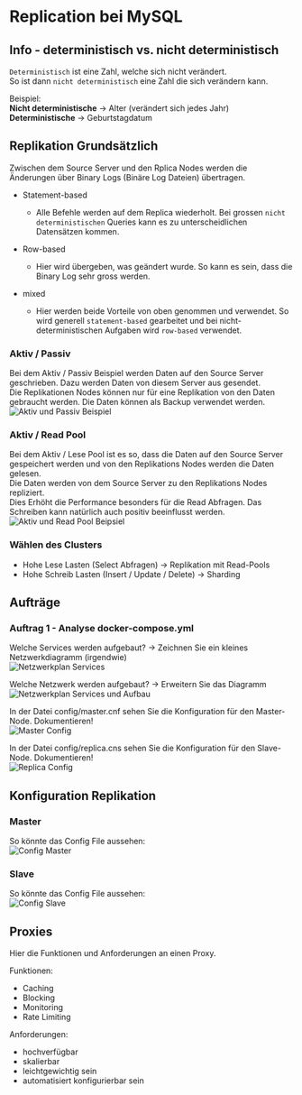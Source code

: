# Replication bei MySQL
## Info - deterministisch vs. nicht deterministisch
`Deterministisch` ist eine Zahl, welche sich nicht verändert.  
So ist dann `nicht deterministisch` eine Zahl die sich verändern kann.  

Beispiel:  
**Nicht deterministische** -> Alter (verändert sich jedes Jahr)  
**Deterministische** -> Geburtstagdatum  

## Replikation Grundsätzlich
Zwischen dem Source Server und den Rplica Nodes werden die Änderungen über Binary Logs (Binäre Log Dateien) übertragen.  

* Statement-based  
    - Alle Befehle werden auf dem Replica wiederholt. Bei grossen `nicht deterministischen` Queries kann es zu unterscheidlichen Datensätzen kommen.   

* Row-based
    - Hier wird übergeben, was geändert wurde. So kann es sein, dass die Binary Log sehr gross werden.  
  
* mixed
    - Hier werden beide Vorteile von oben genommen und verwendet. So wird generell `statement-based` gearbeitet und bei nicht-deterministischen Aufgaben wird `row-based` verwendet.  
  
### Aktiv / Passiv
Bei dem Aktiv / Passiv Beispiel werden Daten auf den Source Server geschrieben. Dazu werden Daten von diesem Server aus gesendet.  
Die Replikationen Nodes können nur für eine Replikation von den Daten gebraucht werden. Die Daten können als Backup verwendet werden.  
![Aktiv und Passiv Beispiel](passiv.png)  

### Aktiv / Read Pool
Bei dem Aktiv / Lese Pool ist es so, dass die Daten auf den Source Server gespeichert werden und von den Replikations Nodes werden die Daten gelesen.  
Die Daten werden von dem Source Server zu den Replikations Nodes repliziert.  
Dies Erhöht die Performance besonders für die Read Abfragen. Das Schreiben kann natürlich auch positiv beeinflusst werden.   
![Aktiv und Read Pool Beipsiel](read.png)  

### Wählen des Clusters
* Hohe Lese Lasten (Select Abfragen) -> Replikation mit Read-Pools  
* Hohe Schreib Lasten (Insert / Update / Delete) -> Sharding 

## Aufträge    
### Auftrag 1 - Analyse docker-compose.yml  
Welche Services werden aufgebaut? -> Zeichnen Sie ein kleines Netzwerkdiagramm (irgendwie)  
![Netzwerkplan Services](netzwerkplan_klein.png)  

Welche Netzwerk werden aufgebaut? -> Erweitern Sie das Diagramm  
![Netzwerkplan Services und Aufbau](netzwerkplan.png)  

In der Datei config/master.cnf sehen Sie die Konfiguration für den Master-Node. Dokumentieren!  
![Master Config](master.png)  

In der Datei config/replica.cns sehen Sie die Konfiguration für den Slave-Node. Dokumentieren!  
![Replica Config](replica.png)  

## Konfiguration Replikation
### Master
So könnte das Config File aussehen:  
![Config Master](config1.png)  
### Slave
So könnte das Config File aussehen:  
![Config Slave](config2.png)  

## Proxies
Hier die Funktionen und Anforderungen an einen Proxy.  

Funktionen:  
* Caching  
* Blocking  
* Monitoring  
* Rate Limiting  

Anforderungen:  
* hochverfügbar
* skalierbar
* leichtgewichtig sein
* automatisiert konfigurierbar sein